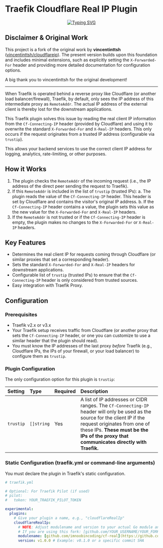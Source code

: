 # Traefik Cloudflare Real IP Plugin

<p align="center">
  <a href="https://git.io/typing-svg"><img src="https://readme-typing-svg.demolab.com?font=Fira+Code&weight=600&size=28&pause=1000&color=F77F00&width=435&lines=CLoudflare+Real+IP+Plugin;Get+the+True+Client+IP+in+Traefik" alt="Typing SVG" /></a>
</p>

## Disclaimer & Original Work

This project is a fork of the original work by **vincentinttsh** ([vincentinttsh/cloudflareip](https://github.com/vincentinttsh/cloudflareip)).
The present version builds upon this foundation and includes minimal extensions, such as explicitly setting the `X-Forwarded-For` header and providing more detailed documentation for configuration options.

A big thank you to vincentinttsh for the original development!

---

When Traefik is operated behind a reverse proxy like Cloudflare (or another load balancer/firewall), Traefik, by default, only sees the IP address of this intermediate proxy as `RemoteAddr`. The actual IP address of the external client is thereby lost for the downstream applications.

This Traefik plugin solves this issue by reading the real client IP information from the `Cf-Connecting-IP` header (provided by Cloudflare) and using it to overwrite the standard `X-Forwarded-For` and `X-Real-IP` headers. This only occurs if the request originates from a trusted IP address (configurable via `trustip`).

This allows your backend services to use the correct client IP address for logging, analytics, rate-limiting, or other purposes.

## How it Works

1.  The plugin checks the `RemoteAddr` of the incoming request (i.e., the IP address of the direct peer sending the request to Traefik).
2.  If this `RemoteAddr` is included in the list of `trustip` (trusted IPs):
    a.  The plugin reads the value of the `Cf-Connecting-IP` header. This header is set by Cloudflare and contains the visitor's original IP address.
    b.  If the `Cf-Connecting-IP` header contains a value, the plugin sets this value as the new value for the `X-Forwarded-For` and `X-Real-IP` headers.
3.  If the `RemoteAddr` is not trusted or if the `Cf-Connecting-IP` header is empty, the plugin makes no changes to the `X-Forwarded-For` or `X-Real-IP` headers.

## Key Features

* Determines the real client IP for requests coming through Cloudflare (or similar proxies that set a corresponding header).
* Sets the standard `X-Forwarded-For` and `X-Real-IP` headers for downstream applications.
* Configurable list of `trustip` (trusted IPs) to ensure that the `Cf-Connecting-IP` header is only considered from trusted sources.
* Easy integration with Traefik Proxy.

## Configuration

### Prerequisites

* Traefik v2.x or v3.x
* Your Traefik setup receives traffic from Cloudflare (or another proxy that sets the `Cf-Connecting-IP` header, or one you can customize to use a similar header that the plugin should read).
* You must know the IP addresses of the last proxy *before* Traefik (e.g., Cloudflare IPs, the IPs of your firewall, or your load balancer) to configure them as `trustip`.

### Plugin Configuration

The only configuration option for this plugin is `trustip`:

| Setting   | Type       | Required | Description                                                                                                                                                                                                                            |
| :-------- | :--------- | :------- | :------------------------------------------------------------------------------------------------------------------------------------------------------------------------------------------------------------------------------------- |
| `trustip` | `[]string` | Yes      | A list of IP addresses or CIDR ranges. The `Cf-Connecting-IP` header will only be used as the source for the client IP if the request originates from one of these IPs. **These must be the IPs of the proxy that communicates directly with Traefik.** |

### Static Configuration (traefik.yml or command-line arguments)

You must declare the plugin in Traefik's static configuration.

```yaml
# traefik.yml

# Optional: For Traefik Pilot (if used)
# pilot:
#   token: YOUR_TRAEFIK_PILOT_TOKEN

experimental:
  plugins:
    # Give your plugin a name, e.g., "cloudflareRealIp"
    cloudflareRealIp:
      # NOTE: Adjust modulename and version to your actual Go module and version
      # If you are using this fork: [github.com/YOUR_USERNAME/YOUR_FORK_NAME](https://github.com/YOUR_USERNAME/YOUR_FORK_NAME)
      modulename: [github.com/imnoobincoding/cf-real](https://github.com/imnoobincoding/cf-real)
      version: v1.0.0 # Example: v0.1.0 or a specific commit SHA
```